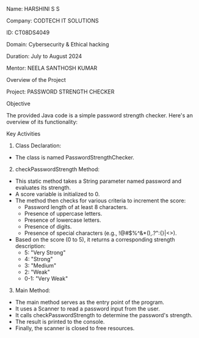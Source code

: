 Name: HARSHINI S S

Company: CODTECH IT SOLUTIONS

ID: CT08DS4049

Domain: Cybersecurity & Ethical hacking

Duration: July to August 2024

Mentor: NEELA SANTHOSH KUMAR

Overview of the Project

Project: PASSWORD STRENGTH CHECKER

Objective

  The provided Java code is a simple password strength checker. Here's an overview of its functionality:

Key Activities

  1. Class Declaration:
     
   - The class is named PasswordStrengthChecker.

  2. checkPasswordStrength Method:
     
   - This static method takes a String parameter named password and evaluates its strength.
   - A score variable is initialized to 0.
   - The method then checks for various criteria to increment the score:
     - Password length of at least 8 characters.
     - Presence of uppercase letters.
     - Presence of lowercase letters.
     - Presence of digits.
     - Presence of special characters (e.g., !@#$%^&*(),.?":{}|<>).
   - Based on the score (0 to 5), it returns a corresponding strength description:
     - 5: "Very Strong"
     - 4: "Strong"
     - 3: "Medium"
     - 2: "Weak"
     - 0-1: "Very Weak"

 3. Main Method:
    
   - The main method serves as the entry point of the program.
   - It uses a Scanner to read a password input from the user.
   - It calls checkPasswordStrength to determine the password's strength.
   - The result is printed to the console.
   - Finally, the scanner is closed to free resources.
